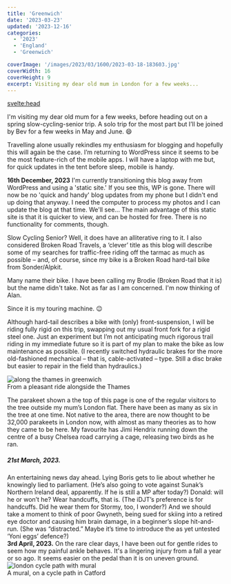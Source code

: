 ```yaml
---
title: 'Greenwich'
date: '2023-03-23'
updated: '2023-12-16'
categories:
  - '2023'
  - 'England'
  - 'Greenwich'

coverImage: '/images/2023/03/1600/2023-03-18-183603.jpg'
coverWidth: 16
coverHeight: 9
excerpt: Visiting my dear old mum in London for a few weeks...
---
```


<script>
	import Callout from '$lib/components/Callout.svelte'
</script>

<svelte:head>

<title>2023 UK</title>
</svelte:head>

<section class="card">  
  <p>
      I'm visiting my dear old mum for a few weeks, before heading out on a spring slow-cycling-senior trip. A solo trip for the most part but I’ll be joined by Bev for a few weeks in May and June. <span class="entity"> &#128516;</span>
  </p>
  
<p>  Travelling alone usually rekindles my enthusiasm for blogging and hopefully this will again be the case. I’m returning to WordPress since it seems to be the most feature-rich of the mobile apps. I will have a laptop with me but, for quick updates in the tent before sleep, mobile is handy.</p>
  
  <Callout>
    <strong>16th December, 2023</strong> I'm currently transitioning this blog away from WordPress and using a 'static site.' If you see this, WP is gone. There will now be no 'quick and handy' blog updates from my phone but I didn't end up doing that anyway. I need the computer to process my photos and I can update the blog at that time. We'll see... The main advantage of this static site is that it is quicker to view, and can be hosted for free. There is no functionality for comments, though.
  </Callout>
  
<p>  
  Slow Cycling Senior? Well, it does have an alliterative ring to it. I also considered Broken Road Travels, a ‘clever’ title as this blog will describe some of my searches for traffic-free riding off the tarmac as much as possible – and, of course, since my bike is a Broken Road hard-tail bike from Sonder/Alpkit.</p>
  
<p>  
  Many name their bike. I have been calling my Brodie (Broken Road that it is) but the name didn't take. Not as far as I am concerned. I'm now thinking of Alan.</p>
  
<p>  
  Since it is my touring machine. <span class="entity">&#128521;</span></p>
  
<p>  
  Although hard-tail describes a bike with (only) front-suspension, I will be riding fully rigid on this trip, swapping out my usual front fork for a rigid steel one. Just an experiment but I’m not anticipating much rigorous trail riding in my immediate future so it is part of my plan to make the bike as low maintenance as possible. (I recently switched hydraulic brakes for the more old-fashioned mechanical – that is, cable-activated – type. Still a disc brake but easier to repair in the field than hydraulics.)</p>
  
  <img alt="along the thames in greenwich" src="/images/2023/03/1600/2023-03-27-164008.jpg" />
  <div class="caption"> From a pleasant ride alongside the Thames </div>
  
<p>  
  The parakeet shown a the top of this page is one of the regular visitors to the tree outside my mum’s London flat. There have been as many as six in the tree at one time. Not native to the area, there are now thought to be 32,000 parakeets in London now, with almost as many theories as to how they came to be here. My favourite has Jimi Hendrix running down the centre of a busy Chelsea road carrying a cage, releasing two birds as he ran.</p>
  
</section>

<section class="card">
  <h5>21st March, 2023.</h5> An entertaining news day ahead. Lying Boris gets to lie about whether he knowingly lied to parliament. (He’s also going to vote against Sunak’s Northern Ireland deal, apparently. If he is still a MP after today?) Donald: will he or won’t he? Wear handcuffs, that is. (The iDJT’s preference is for handcuffs. Did he wear them for Stormy, too, I wonder?) And we should take a moment to think of poor Gwyneth, being sued for skiing into a retired eye doctor and causing him brain damage, in a beginner’s slope hit-and-run. (She was “distracted.” Maybe it’s time to introduce the as yet untested ‘Yoni eggs’ defence?)
</section>

<section class="card">
  <b>3rd April, 2023.</b> On the rare clear days, I have been out for gentle rides to seem how my painful ankle behaves. It's a lingering injury from a fall a year or so ago. It seems easier on the pedal than it is on uneven ground.

  <img alt="london cycle path with mural" src="/images/2023/04/phone/phone.png" />
  <div class="caption"> A mural, on a cycle path in Catford</div>
</section>

<!-- <style>

  img {
    margin-top: 1em;
  }

  </style> -->
